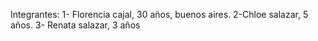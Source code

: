 Integrantes:
1- Florencia cajal, 30 años, buenos aires.
2-Chloe salazar, 5 años.
3- Renata salazar,  3 años